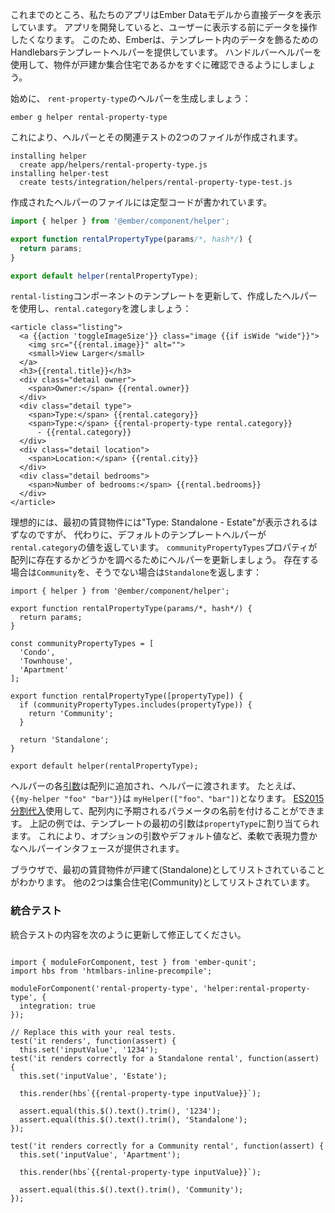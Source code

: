 <!--
So far, our app is directly showing the user data from our Ember Data models.
As our app grows, we will want to manipulate data further before presenting it to our users.
For this reason, Ember offers Handlebars template helpers to decorate the data in our templates.
Let's use a handlebars helper to allow our users to quickly see if a property is "Standalone" or part of a "Community".
-->

これまでのところ、私たちのアプリはEmber Dataモデルから直接データを表示しています。
アプリを開発していると、ユーザーに表示する前にデータを操作したくなります。
このため、Emberは、テンプレート内のデータを飾るためのHandlebarsテンプレートヘルパーを提供しています。
ハンドルバーヘルパーを使用して、物件が戸建か集合住宅であるかをすぐに確認できるようにしましょう。

<!--
To get started, let's generate a helper for `rental-property-type`:
-->

始めに、 `rent-property-type`のヘルパーを生成しましょう：

```shell
ember g helper rental-property-type
```

<!--
This will create two files, our helper and its related test:
-->

これにより、ヘルパーとその関連テストの2つのファイルが作成されます。

```shell
installing helper
  create app/helpers/rental-property-type.js
installing helper-test
  create tests/integration/helpers/rental-property-type-test.js
```

<!--
Our new helper starts out with some boilerplate code from the generator:
-->

作成されたヘルパーのファイルには定型コードが書かれています。

```app/helpers/rental-property-type.js
import { helper } from '@ember/component/helper';

export function rentalPropertyType(params/*, hash*/) {
  return params;
}

export default helper(rentalPropertyType);
```

<!--
Let's update our `rental-listing` component template to use our new helper and pass in `rental.category`:
-->

`rental-listing`コンポーネントのテンプレートを更新して、作成したヘルパーを使用し、`rental.category`を渡しましょう：

```app/templates/components/rental-listing.hbs{-11,+12,+13}
<article class="listing">
  <a {{action 'toggleImageSize'}} class="image {{if isWide "wide"}}">
    <img src="{{rental.image}}" alt="">
    <small>View Larger</small>
  </a>
  <h3>{{rental.title}}</h3>
  <div class="detail owner">
    <span>Owner:</span> {{rental.owner}}
  </div>
  <div class="detail type">
    <span>Type:</span> {{rental.category}}
    <span>Type:</span> {{rental-property-type rental.category}}
      - {{rental.category}}
  </div>
  <div class="detail location">
    <span>Location:</span> {{rental.city}}
  </div>
  <div class="detail bedrooms">
    <span>Number of bedrooms:</span> {{rental.bedrooms}}
  </div>
</article>
```

<!--
Ideally we'll see "Type: Standalone - Estate" for our first rental property.
Instead, our default template helper is returning back our `rental.category` values.
Let's update our helper to look if a property exists in an array of `communityPropertyTypes`,
if so, we'll return either `'Community'` or `'Standalone'`:
-->

理想的には、最初の賃貸物件には"Type: Standalone - Estate"が表示されるはずなのですが、
代わりに、デフォルトのテンプレートヘルパーが `rental.category`の値を返しています。
 `communityPropertyTypes`プロパティが配列に存在するかどうかを調べるためにヘルパーを更新しましょう。
存在する場合は`Community`を、そうでない場合は`Standalone`を返します：

```app/helpers/rental-property-type.js{-3,-4,-5,+7,+8,+9,+10,+11,+13,+14,+15,+16,+18,+19}
import { helper } from '@ember/component/helper';

export function rentalPropertyType(params/*, hash*/) {
  return params;
}

const communityPropertyTypes = [
  'Condo',
  'Townhouse',
  'Apartment'
];

export function rentalPropertyType([propertyType]) {
  if (communityPropertyTypes.includes(propertyType)) {
    return 'Community';
  }

  return 'Standalone';
}

export default helper(rentalPropertyType);
```

<!--
Each [argument](https://guides.emberjs.com/v2.12.0/templates/writing-helpers/#toc_helper-arguments) in the helper will be added to an array and passed to our helper. For example, `{{my-helper "foo" "bar"}}` would result in `myHelper(["foo", "bar"])`. Using array [ES2015 destructuring](https://developer.mozilla.org/en-US/docs/Web/JavaScript/Reference/Operators/Destructuring_assignment) assignment, we can name expected parameters within the array. In the example above, the first argument in the template will be assigned to `propertyType`. This provides a flexible, expressive interface for your helpers, including optional arguments and default values.
-->

ヘルパーの各[引数](https://guides.emberjs.com/v2.12.0/templates/writing-helpers/#toc_helper-arguments)は配列に追加され、ヘルパーに渡されます。 たとえば、 `{{my-helper "foo" "bar"}}`は `myHelper(["foo"、"bar"])`となります。 [ES2015分割代入](https://developer.mozilla.org/ja/docs/Web/JavaScript/Reference/Operators/Destructuring_assignment)使用して、配列内に予期されるパラメータの名前を付けることができます。 上記の例では、テンプレートの最初の引数は`propertyType`に割り当てられます。 これにより、オプションの引数やデフォルト値など、柔軟で表現力豊かなヘルパーインタフェースが提供されます。

<!--
Now in our browser we should see that the first rental property is listed as "Standalone",
while the other two are listed as "Community".
-->

ブラウザで、最初の賃貸物件が戸建て(Standalone)としてリストされていることがわかります。
他の2つは集合住宅(Community)としてリストされています。

<!--
### Integration Test
-->

### 統合テスト

<!--
Update the content of the integration test to the following to fix it:
-->

統合テストの内容を次のように更新して修正してください。

```/tests/integration/helpers/rental-property-type-test.js{-9,-10,-11,-17,+12,+13,+18,+21,+22,+23,+24,+25,+26,+27}

import { moduleForComponent, test } from 'ember-qunit';
import hbs from 'htmlbars-inline-precompile';

moduleForComponent('rental-property-type', 'helper:rental-property-type', {
  integration: true
});

// Replace this with your real tests.
test('it renders', function(assert) {
  this.set('inputValue', '1234');
test('it renders correctly for a Standalone rental', function(assert) {
  this.set('inputValue', 'Estate');

  this.render(hbs`{{rental-property-type inputValue}}`);

  assert.equal(this.$().text().trim(), '1234');
  assert.equal(this.$().text().trim(), 'Standalone');
});

test('it renders correctly for a Community rental', function(assert) {
  this.set('inputValue', 'Apartment');

  this.render(hbs`{{rental-property-type inputValue}}`);

  assert.equal(this.$().text().trim(), 'Community');
});
```
